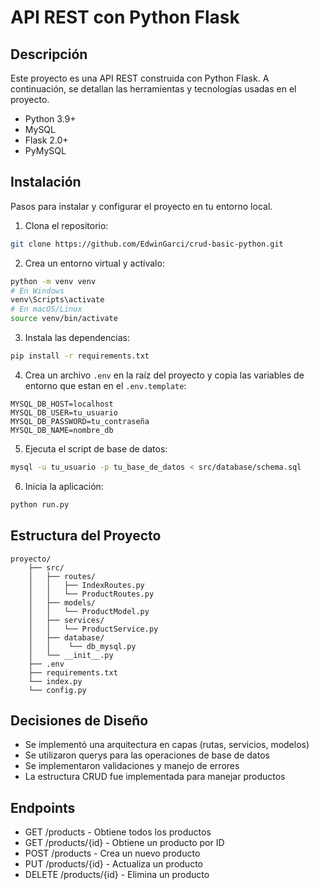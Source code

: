 # API REST con Python Flask

## Descripción
Este proyecto es una API REST construida con Python Flask. A continuación, se detallan las herramientas y tecnologías usadas en el proyecto.

* Python 3.9+
* MySQL
* Flask 2.0+
* PyMySQL

## Instalación
Pasos para instalar y configurar el proyecto en tu entorno local.

1. Clona el repositorio:
```bash
git clone https://github.com/EdwinGarci/crud-basic-python.git
```

2. Crea un entorno virtual y actívalo:
```bash
python -m venv venv
# En Windows
venv\Scripts\activate
# En macOS/Linux
source venv/bin/activate
```

3. Instala las dependencias:
```bash
pip install -r requirements.txt
```

4. Crea un archivo `.env` en la raíz del proyecto y copia las variables de entorno que estan en el `.env.template`:
```
MYSQL_DB_HOST=localhost
MYSQL_DB_USER=tu_usuario
MYSQL_DB_PASSWORD=tu_contraseña
MYSQL_DB_NAME=nombre_db
```

5. Ejecuta el script de base de datos:
```bash
mysql -u tu_usuario -p tu_base_de_datos < src/database/schema.sql
```

6. Inicia la aplicación:
```bash
python run.py
```

## Estructura del Proyecto
```
proyecto/
    ├── src/
    │   ├── routes/
    │   │   ├── IndexRoutes.py
    │   │   └── ProductRoutes.py
    │   ├── models/
    │   │   └── ProductModel.py
    │   ├── services/
    │   │   └── ProductService.py
    │   ├── database/
    │   │    └── db_mysql.py
    │   └── __init__.py
    ├── .env
    ├── requirements.txt
    └── index.py
    └── config.py
```

## Decisiones de Diseño
- Se implementó una arquitectura en capas (rutas, servicios, modelos)
- Se utilizaron querys para las operaciones de base de datos
- Se implementaron validaciones y manejo de errores
- La estructura CRUD fue implementada para manejar productos

## Endpoints
- GET /products - Obtiene todos los productos
- GET /products/{id} - Obtiene un producto por ID
- POST /products - Crea un nuevo producto
- PUT /products/{id} - Actualiza un producto
- DELETE /products/{id} - Elimina un producto
